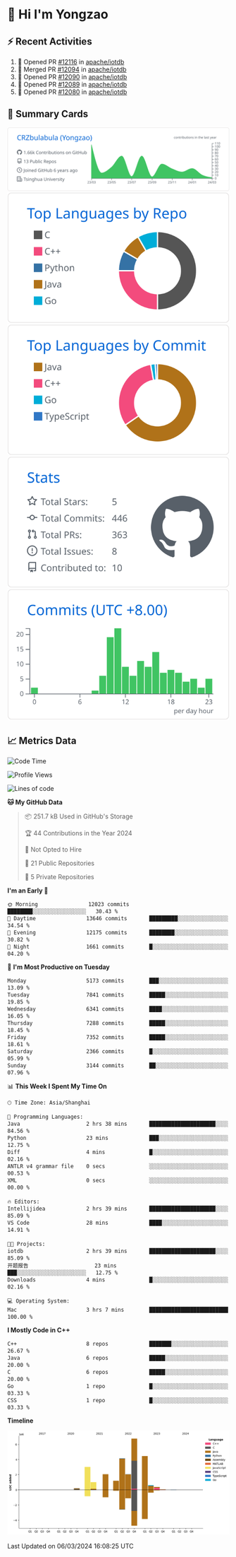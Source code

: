 # 👋 Hi I'm Yongzao

## ⚡ Recent Activities
<!--START_SECTION:activity-->
1. 💪 Opened PR [#12116](https://github.com/apache/iotdb/pull/12116) in [apache/iotdb](https://github.com/apache/iotdb)
2. 🎉 Merged PR [#12094](https://github.com/apache/iotdb/pull/12094) in [apache/iotdb](https://github.com/apache/iotdb)
3. 💪 Opened PR [#12090](https://github.com/apache/iotdb/pull/12090) in [apache/iotdb](https://github.com/apache/iotdb)
4. 💪 Opened PR [#12089](https://github.com/apache/iotdb/pull/12089) in [apache/iotdb](https://github.com/apache/iotdb)
5. 💪 Opened PR [#12080](https://github.com/apache/iotdb/pull/12080) in [apache/iotdb](https://github.com/apache/iotdb)
<!--END_SECTION:activity-->

## 🎑 Summary Cards

[![](https://raw.githubusercontent.com/CRZbulabula/CRZbulabula/main/profile-summary-card-output/github/0-profile-details.svg)](https://github.com/vn7n24fzkq/github-profile-summary-cards)
[![](https://raw.githubusercontent.com/CRZbulabula/CRZbulabula/main/profile-summary-card-output/github/1-repos-per-language.svg)](https://github.com/vn7n24fzkq/github-profile-summary-cards) [![](https://raw.githubusercontent.com/CRZbulabula/CRZbulabula/main/profile-summary-card-output/github/2-most-commit-language.svg)](https://github.com/vn7n24fzkq/github-profile-summary-cards)
[![](https://raw.githubusercontent.com/CRZbulabula/CRZbulabula/main/profile-summary-card-output/github/3-stats.svg)](https://github.com/vn7n24fzkq/github-profile-summary-cards) [![](https://raw.githubusercontent.com/CRZbulabula/CRZbulabula/main/profile-summary-card-output/github/4-productive-time.svg)](https://github.com/vn7n24fzkq/github-profile-summary-cards)

## 📈 Metrics Data

<!--START_SECTION:waka-->
![Code Time](http://img.shields.io/badge/Code%20Time-570%20hrs%2014%20mins-blue)

![Profile Views](http://img.shields.io/badge/Profile%20Views-1-blue)

![Lines of code](https://img.shields.io/badge/From%20Hello%20World%20I%27ve%20Written-25.9%20million%20lines%20of%20code-blue)

**🐱 My GitHub Data** 

> 📦 251.7 kB Used in GitHub's Storage 
 > 
> 🏆 44 Contributions in the Year 2024
 > 
> 🚫 Not Opted to Hire
 > 
> 📜 21 Public Repositories 
 > 
> 🔑 5 Private Repositories 
 > 
**I'm an Early 🐤** 

```text
🌞 Morning                12023 commits       ████████░░░░░░░░░░░░░░░░░   30.43 % 
🌆 Daytime                13646 commits       █████████░░░░░░░░░░░░░░░░   34.54 % 
🌃 Evening                12175 commits       ████████░░░░░░░░░░░░░░░░░   30.82 % 
🌙 Night                  1661 commits        █░░░░░░░░░░░░░░░░░░░░░░░░   04.20 % 
```
📅 **I'm Most Productive on Tuesday** 

```text
Monday                   5173 commits        ███░░░░░░░░░░░░░░░░░░░░░░   13.09 % 
Tuesday                  7841 commits        █████░░░░░░░░░░░░░░░░░░░░   19.85 % 
Wednesday                6341 commits        ████░░░░░░░░░░░░░░░░░░░░░   16.05 % 
Thursday                 7288 commits        █████░░░░░░░░░░░░░░░░░░░░   18.45 % 
Friday                   7352 commits        █████░░░░░░░░░░░░░░░░░░░░   18.61 % 
Saturday                 2366 commits        █░░░░░░░░░░░░░░░░░░░░░░░░   05.99 % 
Sunday                   3144 commits        ██░░░░░░░░░░░░░░░░░░░░░░░   07.96 % 
```


📊 **This Week I Spent My Time On** 

```text
🕑︎ Time Zone: Asia/Shanghai

💬 Programming Languages: 
Java                     2 hrs 38 mins       █████████████████████░░░░   84.56 % 
Python                   23 mins             ███░░░░░░░░░░░░░░░░░░░░░░   12.75 % 
Diff                     4 mins              █░░░░░░░░░░░░░░░░░░░░░░░░   02.16 % 
ANTLR v4 grammar file    0 secs              ░░░░░░░░░░░░░░░░░░░░░░░░░   00.53 % 
XML                      0 secs              ░░░░░░░░░░░░░░░░░░░░░░░░░   00.00 % 

🔥 Editors: 
Intellijidea             2 hrs 39 mins       █████████████████████░░░░   85.09 % 
VS Code                  28 mins             ████░░░░░░░░░░░░░░░░░░░░░   14.91 % 

🐱‍💻 Projects: 
iotdb                    2 hrs 39 mins       █████████████████████░░░░   85.09 % 
开题报告                     23 mins             ███░░░░░░░░░░░░░░░░░░░░░░   12.75 % 
Downloads                4 mins              █░░░░░░░░░░░░░░░░░░░░░░░░   02.16 % 

💻 Operating System: 
Mac                      3 hrs 7 mins        █████████████████████████   100.00 % 
```

**I Mostly Code in C++** 

```text
C++                      8 repos             ███████░░░░░░░░░░░░░░░░░░   26.67 % 
Java                     6 repos             █████░░░░░░░░░░░░░░░░░░░░   20.00 % 
C                        6 repos             █████░░░░░░░░░░░░░░░░░░░░   20.00 % 
Go                       1 repo              █░░░░░░░░░░░░░░░░░░░░░░░░   03.33 % 
CSS                      1 repo              █░░░░░░░░░░░░░░░░░░░░░░░░   03.33 % 
```



**Timeline**

![Lines of Code chart](https://raw.githubusercontent.com/CRZbulabula/CRZbulabula/main/assets/bar_graph.png)


 Last Updated on 06/03/2024 16:08:25 UTC
<!--END_SECTION:waka-->

